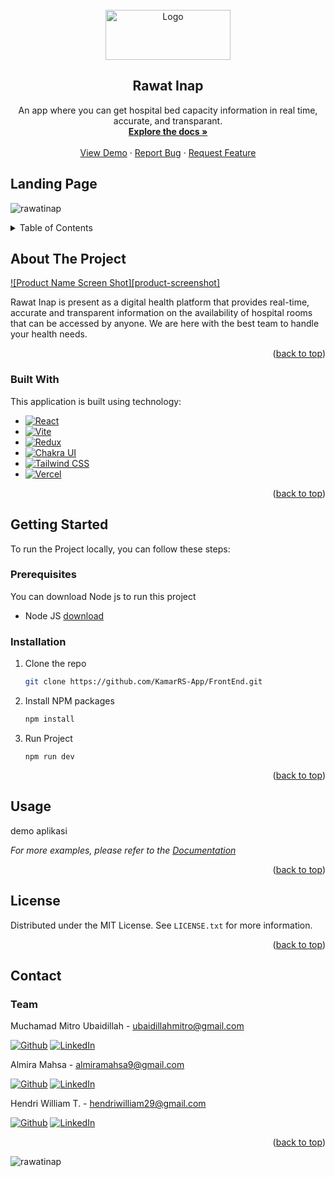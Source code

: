 <!-- PROJECT LOGO -->
<br />
<div align="center">
  <a href="https://github.com/KamarRS-App/FrontEnd">
    <img src='https://github.com/KamarRS-App/FrontEnd/blob/main/src/assets/images/logo.png?raw=true' alt="Logo" width="200" height="80">
  </a>

  <h2 align="center">Rawat Inap</h2>

  <p align="center">
   An app where you can get hospital bed capacity information in real time, accurate, and transparant.
    <br />
    <a href="https://github.com/KamarRS-App/FrontEnd"><strong>Explore the docs »</strong></a>
    <br />
    <br />
    <a href="#">View Demo</a>
    ·
    <a href="https://github.com/KamarRS-App/FrontEnd/issues">Report Bug</a>
    ·
    <a href="https://github.com/KamarRS-App/FrontEnd/issues">Request Feature</a>
  </p>
</div>

## Landing Page
![rawatinap](https://user-images.githubusercontent.com/53558772/222078858-a30d6ae8-06c3-403f-a46e-88513b65a775.png)


<!-- TABLE OF CONTENTS -->
<details>
  <summary>Table of Contents</summary>
  <ol>
    <li>
      <a href="#about-the-project">About The Project</a>
      <ul>
        <li><a href="#built-with">Built With</a></li>
      </ul>
    </li>
    <li>
      <a href="#getting-started">Getting Started</a>
      <ul>
        <li><a href="#prerequisites">Prerequisites</a></li>
        <li><a href="#installation">Installation</a></li>
      </ul>
    </li>
    <li><a href="#usage">Usage</a></li>
    <li><a href="#roadmap">Roadmap</a></li>
    <li><a href="#contributing">Contributing</a></li>
    <li><a href="#license">License</a></li>
    <li><a href="#contact">Contact</a></li>
    <li><a href="#acknowledgments">Acknowledgments</a></li>
  </ol>
</details>



<!-- ABOUT THE PROJECT -->
## About The Project

[![Product Name Screen Shot][product-screenshot]](https://example.com)

Rawat Inap is present as a digital health platform that provides real-time, accurate and transparent information on the availability of hospital rooms that can be accessed by anyone. We are here with the best team to handle your health needs.

<p align="right">(<a href="#readme-top">back to top</a>)</p>

### Built With

This application is built using technology:

* [![React][React.js]][React-url]
* [![Vite][Vite.dev]][Vite-url]
* [![Redux][Redux]][Redux-url]
* [![Chakra UI][Chakra]][ChakraUI-url]
* [![Tailwind CSS][TailwindCSS]][TailwindCSS-url]
* [![Vercel][Vercel]][Vercel-url]

<p align="right">(<a href="#readme-top">back to top</a>)</p>



<!-- GETTING STARTED -->
## Getting Started


To run the Project locally, you can follow these steps:

### Prerequisites
You can download Node js to run this project
* Node JS
[download](https://nodejs.org/en/download/)  

### Installation

1. Clone the repo
   ```sh
   git clone https://github.com/KamarRS-App/FrontEnd.git
   ```
2. Install NPM packages
   ```sh
   npm install
   ```
3. Run Project
    ```
    npm run dev
    ```

<p align="right">(<a href="#readme-top">back to top</a>)</p>



<!-- USAGE EXAMPLES -->
## Usage

demo aplikasi

_For more examples, please refer to the [Documentation](https://example.com)_

<p align="right">(<a href="#readme-top">back to top</a>)</p>

<!-- LICENSE -->
## License

Distributed under the MIT License. See `LICENSE.txt` for more information.

<p align="right">(<a href="#readme-top">back to top</a>)</p>



<!-- CONTACT -->
## Contact

### Team

Muchamad Mitro Ubaidillah - ubaidillahmitro@gmail.com

[![Github][Github]][Github-Mitro-url]
[![LinkedIn][LinkedIn]][LinkedIn-mitro]

Almira Mahsa - almiramahsa9@gmail.com

[![Github][Github]][Github-almira]
[![LinkedIn][LinkedIn]][LinkedIn-Almira]

Hendri William T.  - hendriwilliam29@gmail.com

[![Github][Github]][Github-Hendry-url]
[![LinkedIn][LinkedIn]][LinkedIn-Hendry]


<p align="right">(<a href="#readme-top">back to top</a>)</p>


<!-- MARKDOWN LINKS & IMAGES -->
<!-- https://www.markdownguide.org/basic-syntax/#reference-style-links -->

[React.js]: https://img.shields.io/badge/React-20232A?style=for-the-badge&logo=react&logoColor=61DAFB
[React-url]: https://reactjs.org/
[Vite.dev]: https://img.shields.io/badge/vite-%23646CFF.svg?style=for-the-badge&logo=vite&logoColor=white
[Vite-url]: https://vitejs.dev/
[Redux]:https://img.shields.io/badge/redux-%23593d88.svg?style=for-the-badge&logo=redux&logoColor=white
[Redux-url]: https://redux.js.org/
[Chakra]: https://img.shields.io/badge/chakra-%234ED1C5.svg?style=for-the-badge&logo=chakraui&logoColor=white
[ChakraUI-url]:https://chakra-ui.com/
[TailwindCSS]: https://img.shields.io/badge/tailwindcss-%2338B2AC.svg?style=for-the-badge&logo=tailwind-css&logoColor=white
[TailwindCSS-url]:https://tailwindcss.com/
[Vercel]:https://img.shields.io/badge/vercel-%23000000.svg?style=for-the-badge&logo=vercel&logoColor=white
[Vercel-url]:https://img.shields.io/badge/vercel-%23000000.svg?style=for-the-badge&logo=vercel&logoColor=white
[Github-Mitro-Url]:https://github.com/mitro-ubaidillah
[Github]:https://img.shields.io/badge/github-%23121011.svg?style=for-the-badge&logo=github&logoColor=white
[LinkedIn]:https://img.shields.io/badge/linkedin-%230077B5.svg?style=for-the-badge&logo=linkedin&logoColor=white
[LinkedIn-mitro]:https://www.linkedin.com/in/muchamad-mitro-ubaidillah-4541a1150/
[Github-almira]:https://github.com/Almiramahsa
[LinkedIn-Almira]:https://www.linkedin.com/in/almira-mahsa
[Github-Hendry-url]:https://github.com/hendrywilliam
[LinkedIn-Hendry]:https://www.linkedin.com/in/hendri-william-tinambunan-4192431b5

![rawatinap](https://user-images.githubusercontent.com/53558772/230295674-67a7dd34-4d8e-4623-8a91-733456970048.svg)
